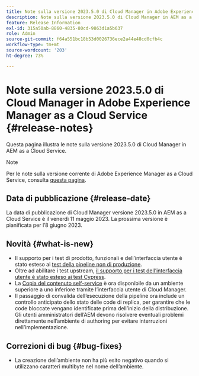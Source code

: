 ```yaml
---
title: Note sulla versione 2023.5.0 di Cloud Manager in Adobe Experience Manager as a Cloud Service
description: Note sulla versione 2023.5.0 di Cloud Manager in AEM as a Cloud Service.
feature: Release Information
exl-id: 315a50ab-8860-4835-80cd-9863d1a5b637
role: Admin
source-git-commit: f64a551bc18b53d0026736ece2a44e48cd0cfb4c
workflow-type: tm+mt
source-wordcount: '203'
ht-degree: 73%

---
```


# Note sulla versione 2023.5.0 di Cloud Manager in Adobe Experience Manager as a Cloud Service {#release-notes}

Questa pagina illustra le note sulla versione 2023.5.0 di Cloud Manager in AEM as a Cloud Service.

>[!NOTE]
>
>Per le note sulla versione corrente di Adobe Experience Manager as a Cloud Service, consulta [questa pagina](/help/release-notes/release-notes-cloud/release-notes-current.md).

## Data di pubblicazione {#release-date}

La data di pubblicazione di Cloud Manager versione 2023.5.0 in AEM as a Cloud Service è il venerdì 11 maggio 2023. La prossima versione è pianificata per l’8 giugno 2023.

## Novità {#what-is-new}

* Il supporto per i test di prodotto, funzionali e dell’interfaccia utente è stato esteso ai [test della pipeline non di produzione](/help/implementing/cloud-manager/configuring-pipelines/configuring-non-production-pipelines.md).
* Oltre ad abilitare i test upstream, [il supporto per i test dell’interfaccia utente è stato esteso ai test Cypress](/help/implementing/cloud-manager/ui-testing.md).
* La [Copia del contenuto self-service](/help/implementing/developing/tools/content-copy.md) è ora disponibile da un ambiente superiore a uno inferiore tramite l’interfaccia utente di Cloud Manager.
* Il passaggio di convalida dell’esecuzione della pipeline ora include un controllo anticipato dello stato delle code di replica, per garantire che le code bloccate vengano identificate prima dell’inizio della distribuzione. Gli utenti amministratori dell’AEM devono risolvere eventuali problemi direttamente nell’ambiente di authoring per evitare interruzioni nell’implementazione.

## Correzioni di bug {#bug-fixes}

* La creazione dell’ambiente non ha più esito negativo quando si utilizzano caratteri multibyte nel nome dell’ambiente.
